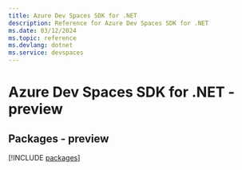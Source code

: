 ```yaml
---
title: Azure Dev Spaces SDK for .NET
description: Reference for Azure Dev Spaces SDK for .NET
ms.date: 03/12/2024
ms.topic: reference
ms.devlang: dotnet
ms.service: devspaces
---
```

# Azure Dev Spaces SDK for .NET - preview
## Packages - preview
[!INCLUDE [packages](dev-spaces-index.md)]